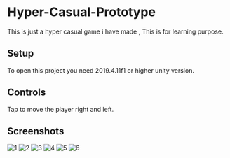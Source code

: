 # Hyper-Casual-Prototype

This is just a hyper casual game i have made , This is for learning purpose.

## Setup

To open this project you need 2019.4.11f1 or higher unity version.

## Controls

Tap to move the player right and left.

## Screenshots

![1](https://user-images.githubusercontent.com/61894303/130492368-01d7d307-655b-4557-bbf3-b8d1bc184d5c.png) ![2](https://user-images.githubusercontent.com/61894303/130492411-b29f5b6d-8ba8-4825-97e4-416a29789eb0.png)  ![3](https://user-images.githubusercontent.com/61894303/130492446-8f6363cf-4824-4fd3-89d3-fbfd2ba6ead4.png)  ![4](https://user-images.githubusercontent.com/61894303/130492495-acf85de8-f62e-40d3-a31d-1d7d86a35c77.png)  ![5](https://user-images.githubusercontent.com/61894303/130492534-ac6c5914-fb60-4188-a3b4-4fd6dcf3076a.png)  ![6](https://user-images.githubusercontent.com/61894303/130492565-0ec6e306-6c37-4b30-9c6e-dc3fc92a1379.png)

